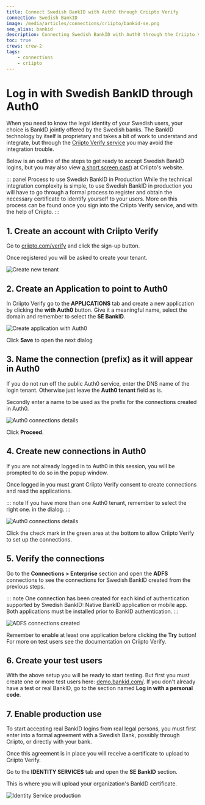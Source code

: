 ```yaml
---
title: Connect Swedish BankID with Auth0 through Criipto Verify
connection: Swedish BankID
image: /media/articles/connections/criipto/bankid-se.png
seo_alias: bankid
description: Connecting Swedish BankID with Auth0 through the Criipto Verify service
toc: true
crews: crew-2
tags:
    - connections
    - criipto
---
```


# Log in with Swedish BankID through Auth0

When you need to know the legal identity of your Swedish users, your choice is BankID jointly offered by the Swedish banks.
The BankID technology by itself is proprietary and takes a bit of work to understand and integrate, but through the [Criipto Verify service](https://criipto.com/products/criipto-verify)
you may avoid the integration trouble.

Below is an outline of the steps to get ready to accept Swedish BankID logins, but you may also view
[a short screen cast](https://criipto.com/easyid/auth0/2016/12/07/easyid-and-auth0/)) at Criipto's website.

::: panel Process to use Swedish BankID in Production
While the technical integration complexity is simple, to use Swedish BankID in production you will have to go through a formal process to register and obtain the necessary certificate to identify yourself to your users.
More on this process can be found once you sign into the Criipto Verify service, and with the help of Criipto.
:::

## 1. Create an account with Criipto Verify

Go to [criipto.com/verify](https://criipto.com/products/criipto-verify) and click the sign-up button.

Once registered you will be asked to create your tenant.

![Create new tenant](/media/articles/connections/criipto/easyid-signup.png)

## 2. Create an Application to point to Auth0

In Criipto Verify go to the **APPLICATIONS** tab and create a new application by clicking the **with Auth0** button.
Give it a meaningful name, select the domain and remember to select the **SE BankID**.

![Create application with Auth0](/media/articles/connections/criipto/auth0-app-se.png)

Click **Save** to open the next dialog

## 3. Name the connection (prefix) as it will appear in Auth0

If you do not run off the public Auth0 service, enter the  DNS name of the login tenant. Otherwise just leave the **Auth0 tenant** field as is.

Secondly enter a name to be used as the prefix for the connections created in Auth0.

![Auth0 connections details](/media/articles/connections/criipto/auth0-details.png)

Click **Proceed**.

## 4. Create new connections in Auth0

If you are not already logged in to Auth0 in this session, you will be prompted to do so in the popup window.

Once logged in you must grant Criipto Verify consent to create connections and read the applications.

::: note
If you have more than one Auth0 tenant, remember to select the right one. in the dialog.
:::

![Auth0 connections details](/media/articles/connections/criipto/auth0-consent.png)

Click the check mark in the green area at the bottom to allow Criipto Verify to set up the connections.

## 5. Verify the connections

Go to the **Connections > Enterprise** section and open the **ADFS** connections to see the connections for
Swedish BankID created from the previous steps.

::: note
One connection has been created for each kind of authentication supported by Swedish BankID:
Native BankID application or mobile app. Both applications must be installed prior to BankID authentication.
:::

![ADFS connections created](/media/articles/connections/criipto/adfs-connections-se.png)

Remember to enable at least one application before clicking the **Try** button! For more on test users see the documentation
on Criipto Verify.

## 6. Create your test users

With the above setup you will be ready to start testing. But first you must create one or more test users here: [demo.bankid.com/](https://demo.bankid.com/). If you don't already have a test or real BankID, go to the section named **Log in with a personal code**.

## 7. Enable production use

To start accepting real BankID logins from real legal persons, you must first enter into a formal agreement with a Swedish Bank,
possibly through Criipto, or directly with your bank.

Once this agreement is in place you will receive a certificate to upload to Criipto Verify.

Go to the **IDENTITY SERVICES** tab
and open the **SE BankID** section.

This is where you will upload your organization's BankID certificate.

![Identity Service production](/media/articles/connections/criipto/se-bankid-prod.png)
